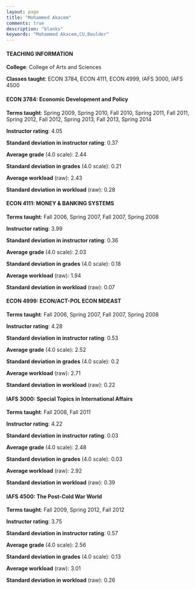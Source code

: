 ```yaml
---
layout: page
title: "Mohammed Akacem" 
comments: true
description: "blanks"
keywords: "Mohammed Akacem,CU,Boulder"
---
```

<head>
<script src="https://ajax.googleapis.com/ajax/libs/jquery/2.1.3/jquery.min.js"></script>
<script src="https://dl.dropboxusercontent.com/s/pc42nxpaw1ea4o9/highcharts.js?dl=0"></script>
<!-- <script src="../assets/js/highcharts.js"></script> -->
<style type="text/css">@font-face {
	font-family: "Bebas Neue";
	src: url(https://www.filehosting.org/file/details/544349/BebasNeue Regular.otf) format("opentype");
	}
	h1.Bebas { 
		font-family: "Bebas Neue", Verdana, Tahoma;
	}
</style>
</head>
	   
#### TEACHING INFORMATION

**College**: College of Arts and Sciences

**Classes taught**: ECON 3784, ECON 4111, ECON 4999, IAFS 3000, IAFS 4500

#### ECON 3784: Economic Development and Policy

**Terms taught**: Spring 2009, Spring 2010, Fall 2010, Spring 2011, Fall 2011, Spring 2012, Fall 2012, Spring 2013, Fall 2013, Spring 2014

**Instructor rating**: 4.05

**Standard deviation in instructor rating**: 0.37

**Average grade** (4.0 scale): 2.44

**Standard deviation in grades** (4.0 scale): 0.21

**Average workload** (raw): 2.43

**Standard deviation in workload** (raw): 0.28

#### ECON 4111: MONEY & BANKING SYSTEMS

**Terms taught**: Fall 2006, Spring 2007, Fall 2007, Spring 2008

**Instructor rating**: 3.99

**Standard deviation in instructor rating**: 0.36

**Average grade** (4.0 scale): 2.03

**Standard deviation in grades** (4.0 scale): 0.18

**Average workload** (raw): 1.94

**Standard deviation in workload** (raw): 0.07

#### ECON 4999: ECON/ACT-POL ECON MDEAST

**Terms taught**: Fall 2006, Spring 2007, Fall 2007, Spring 2008

**Instructor rating**: 4.28

**Standard deviation in instructor rating**: 0.53

**Average grade** (4.0 scale): 2.52

**Standard deviation in grades** (4.0 scale): 0.2

**Average workload** (raw): 2.71

**Standard deviation in workload** (raw): 0.22

#### IAFS 3000: Special Topics in International Affairs

**Terms taught**: Fall 2008, Fall 2011

**Instructor rating**: 4.22

**Standard deviation in instructor rating**: 0.03

**Average grade** (4.0 scale): 2.48

**Standard deviation in grades** (4.0 scale): 0.03

**Average workload** (raw): 2.92

**Standard deviation in workload** (raw): 0.39

#### IAFS 4500: The Post-Cold War World

**Terms taught**: Fall 2009, Spring 2012, Fall 2012

**Instructor rating**: 3.75

**Standard deviation in instructor rating**: 0.57

**Average grade** (4.0 scale): 2.56

**Standard deviation in grades** (4.0 scale): 0.13

**Average workload** (raw): 3.01

**Standard deviation in workload** (raw): 0.26

